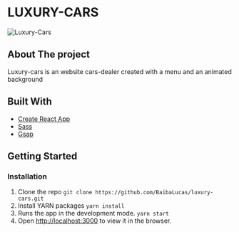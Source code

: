 # LUXURY-CARS

![Luxury-Cars](https://github.com/BaibaLucas/luxury-cars/blob/main/src/assets/images/presentation.png "presentation Luxury-Cars")

## About The project

Luxury-cars is an website cars-dealer created with a menu and an animated background

## Built With

* [Create React App](https://create-react-app.dev/)
* [Sass](https://sass-lang.com/)
* [Gsap](https://greensock.com/gsap/)

## Getting Started

### Installation

1. Clone the repo
   `git clone https://github.com/BaibaLucas/luxury-cars.git`
2. Install YARN packages
   `yarn install`
3. Runs the app in the development mode.
  `yarn start`
4. Open [http://localhost:3000](http://localhost:3000) to view it in the browser.